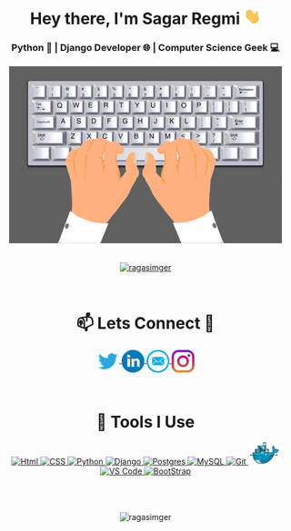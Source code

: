 <!-- ### Hi there 👋 -->
<h1 align="center">Hey there, I'm Sagar Regmi <img src="./gif/Hi.gif" width="30px"></h1>
<h3 align="center">Python 🐍 | Django Developer 🌐 | Computer Science Geek 💻</h3>
<!-- <img align="center" src = "./gif/keyboard.gif" style="max-width:100%;" class="center" /> -->
<div align="center"><img src = "./gif/keyboard.gif" style="max-width:100%;" /></div>
<br/>
<p align="center"> <a href="https://github.com/ryo-ma/github-profile-trophy"><img src="https://github-profile-trophy.vercel.app/?username=ragasimger" alt="ragasimger" /></a> </p>
</br>

<h1 align="center">📫 Lets Connect 🤝</h1>
<p align="center">
  
  <a href="https://www.twitter.com/ragasimger/"> 
      <img align="center" alt="Twitter" height="40" width="40" src="./pngs/twitter.png" />
  </a>
  
   <a href="https://www.linkedin.com/in/ragasimger/">
      <img align="center" alt="Linkdein" height="40" width="40" src="./svgs/linkedin.svg" />
  </a>
  
  <a href="mailto:mail@ragasimger.com">
      <img align="center" alt="E-mail" height="40" width="40" src="./pngs/email.png" />
  </a>
  
  <a href="https://www.instagram.com/ragasimger/">
      <img align="center" alt="Instagram"height="40" width="40" src="./svgs/instagram.svg" />
  </a>
 </p>
 
<br/>

<h1 align="center">🚀 Tools I Use</h1>

<p align="center">
    <a href="https://www.w3.org/html/" target="_blank"> <img height="40" width="40" src="https://img.icons8.com/color/48/000000/html-5.png"/ alt="Html" title="Html"> </a>
    <a href="https://www.w3schools.com/css/" target="_blank"> <img height="40" width="40" src="https://img.icons8.com/color/48/000000/css3.png"/ alt="CSS" title="CSS"> </a>
    <a href="https://www.python.org" target="_blank"> <img height="40" width="40" src="https://img.icons8.com/color/48/000000/python.png"/ alt="Python" title="Python"> </a>
    <a href="https://www.djangoproject.com/start/" target="_blank"> <img height="40" width="40" src="https://img.icons8.com/material-outlined/48/26e07f/django.png"/ alt="Django" title="Django"> </a>
    <a href="https://www.postgresql.org/" target="_blank"> <img height="40" width="40" src="https://www.postgresql.org/media/img/about/press/elephant.png"/ alt="Postgres" title="Postgres"> </a>
    <a href="https://www.mysql.com" target="_blank"> <img height="40" width="40" src="https://img.icons8.com/color/48/000000/mysql-logo.png"/ alt="MySQL" title="MySQL"> </a>
    <a href="https://git-scm.com" target="_blank"> <img height="40" width="40" src="https://img.icons8.com/color/48/000000/git.png"/ alt="Git" title="Git"> </a>
    <a href="https://www.docker.com/" target="_blank"> <img height="40" width="55" src="./pngs/docker.png"/ alt="Docker" title="Docker"> </a>
    <a href="https://code.visualstudio.com/" target="_blank"> <img height="40" width="40" src="https://upload.wikimedia.org/wikipedia/commons/thumb/9/9a/Visual_Studio_Code_1.35_icon.svg/2048px-Visual_Studio_Code_1.35_icon.svg.png"/ alt="VS Code" title="VS Code"> </a>
    <a href="https://getbootstrap.com/" target="_blank"> <img height="40" width="50" src="https://getbootstrap.com/docs/5.2/assets/brand/bootstrap-logo-shadow.png"/ alt="BootStrap" title="BootStrap"> </a>
</p>
</br>


<br/>

<p align="center"><img align="center" src="https://github-readme-streak-stats.herokuapp.com/?user=ragasimger&" alt="ragasimger" /></p>
